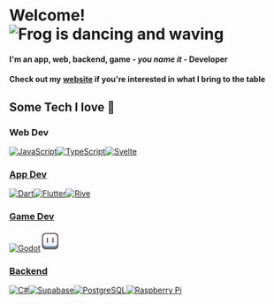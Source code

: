 
<p align="left">

<h1>Welcome! <br/><img src="https://media2.giphy.com/media/v1.Y2lkPTc5MGI3NjExNHlmZThwdGVmcmhvNmQ5cnZuNGZ1Y2VlcXliZHZ4eGM4dXFzNXcwcyZlcD12MV9pbnRlcm5hbF9naWZfYnlfaWQmY3Q9Zw/whhRkilADNaOk/giphy.gif" width="300" height="175" alt="Frog is dancing and waving" /></h1>

<h4>I'm an app, web, backend, game - <i>you name it</i> - Developer</h4>
<h4>Check out my <a href="https://www.dompetriella.com/">website</a> if you're interested in what I bring to the table</h4></a>

<h2>Some Tech I love 💚</h2>

<h3>Web Dev</h3>

<a href="https://developer.mozilla.org/en-US/docs/Web/JavaScript" target="\_blank" rel="noreferrer"><img src="https://raw.githubusercontent.com/danielcranney/readme-generator/main/public/icons/skills/javascript-colored.svg" width="36" height="36" alt="JavaScript" /></a><a href="https://www.typescriptlang.org/" target="\_blank" rel="noreferrer"><img src="https://raw.githubusercontent.com/danielcranney/readme-generator/main/public/icons/skills/typescript-colored.svg" width="36" height="36" alt="TypeScript" /><a href="https://svelte.dev/" target="\_blank" rel="noreferrer"><img src="https://raw.githubusercontent.com/danielcranney/readme-generator/main/public/icons/skills/svelte-colored.svg" width="36" height="36" alt="Svelte" />

<h3>App Dev</h3>

<a href="https://dart.dev/" target="\_blank" rel="noreferrer"><img src="https://raw.githubusercontent.com/danielcranney/readme-generator/main/public/icons/skills/dart-colored.svg" width="36" height="36" alt="Dart" /><a href="https://flutter.dev/" target="\_blank" rel="noreferrer"><img src="https://raw.githubusercontent.com/danielcranney/readme-generator/main/public/icons/skills/flutter-colored.svg" width="36" height="36" alt="Flutter" /><a href="https://rive.app/" target="\_blank" rel="noreferrer"><img src="https://avatars.githubusercontent.com/u/58453772?s=280&v=4" width="36" height="36" alt="Rive" />

<h3>Game Dev</h3>

<a href="https://godotengine.org/" target="\_blank" rel="noreferrer"><img src="https://uxwing.com/wp-content/themes/uxwing/download/brands-and-social-media/godot-game-engine-icon.png" width="36" height="36" alt="Godot" /><a href="https://www.aseprite.org/" target="\_blank" rel="noreferrer"><img src="https://raw.githubusercontent.com/dominickjohn/aseprite-big-sur-icon/main/AsepriteSurIcon.png" width="36" height="36" alt="Aseprite" />

<h3>Backend</h3>
</a><a href="https://docs.microsoft.com/en-us/dotnet/csharp/" target="\_blank" rel="noreferrer"><img src="https://raw.githubusercontent.com/danielcranney/readme-generator/main/public/icons/skills/csharp-colored.svg" width="36" height="36" alt="C#" /></a><a href="https://supabase.io/" target="\_blank" rel="noreferrer"><img src="https://raw.githubusercontent.com/danielcranney/readme-generator/main/public/icons/skills/supabase-colored.svg" width="36" height="36" alt="Supabase" /></a><a href="https://www.postgresql.org/" target="\_blank" rel="noreferrer"><img src="https://raw.githubusercontent.com/danielcranney/readme-generator/main/public/icons/skills/postgresql-colored.svg" width="36" height="36" alt="PostgreSQL" /></a></a><a href="https://www.raspberrypi.org/" target="\_blank" rel="noreferrer"><img src="https://raw.githubusercontent.com/danielcranney/readme-generator/main/public/icons/skills/raspberrypi-colored.svg" width="36" height="36" alt="Raspberry Pi" /></a>

</p>
